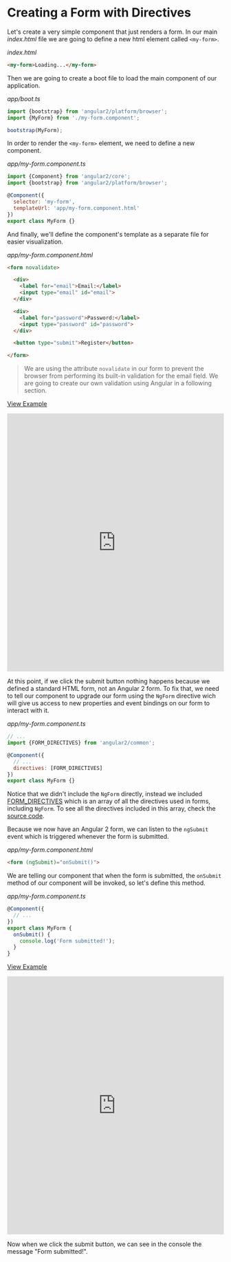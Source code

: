 # Creating a Form with Directives

Let's create a very simple component that just renders a form. In our main _index.html_ file we are going to define a new html element called `<my-form>`.

_index.html_
```html
<my-form>Loading...</my-form>
```

Then we are going to create a boot file to load the main component of our application.

_app/boot.ts_
```javascript
import {bootstrap} from 'angular2/platform/browser';
import {MyForm} from './my-form.component';

bootstrap(MyForm);
```

In order to render the `<my-form>` element, we need to define a new component.

_app/my-form.component.ts_
```javascript
import {Component} from 'angular2/core';
import {bootstrap} from 'angular2/platform/browser';

@Component({
  selector: 'my-form',
  templateUrl: 'app/my-form.component.html'
})
export class MyForm {}
```

And finally, we'll define the component's template as a separate file for easier visualization.

_app/my-form.component.html_
```html
<form novalidate>

  <div>
    <label for="email">Email:</label>
    <input type="email" id="email">
  </div>

  <div>
    <label for="password">Password:</label>
    <input type="password" id="password">
  </div>

  <button type="submit">Register</button>

</form>
```

> We are using the attribute `novalidate` in our form to prevent the browser from performing its built-in validation for the email field. We are going to create our own validation using Angular in a following section.

[View Example](https://plnkr.co/edit/DzBxhlzGLb3fg3rtPGnx?p=preview)

<iframe style="width: 100%; height: 600px" src="https://embed.plnkr.co/DzBxhlzGLb3fg3rtPGnx" frameborder="0" allowfullscren="allowfullscren"></iframe>


At this point, if we click the submit button nothing happens because we defined a standard HTML form, not an Angular 2 form. To fix that, we need to tell our component to upgrade our form using the `NgForm` directive wich will give us access to new properties and event bindings on our form to interact with it.

_app/my-form.component.ts_
```javascript
// ...
import {FORM_DIRECTIVES} from 'angular2/common';

@Component({
  // ...
  directives: [FORM_DIRECTIVES]
})
export class MyForm {}
```

Notice that we didn't include the `NgForm` directly, instead we included [FORM_DIRECTIVES](https://angular.io/docs/ts/latest/api/common/FORM_DIRECTIVES-let.html) which is an array of all the directives used in forms, including `NgForm`. To see all the directives included in this array, check the [source code](https://github.com/angular/angular/blob/2.0.0-beta.0/modules/angular2/src/common/forms/directives.ts#L52-L71).

Because we now have an Angular 2 form, we can listen to the `ngSubmit` event which is triggered whenever the form is submitted.

_app/my-form.component.html_
```html
<form (ngSubmit)="onSubmit()">
```

We are telling our component that when the form is submitted, the `onSubmit` method of our component will be invoked, so let's define this method.

_app/my-form.component.ts_
```javascript
@Component({
  // ...
})
export class MyForm {
  onSubmit() {
    console.log('Form submitted!');
  }
}
```

[View Example](https://plnkr.co/edit/ezQ0bfUkswxQReb9gmVa?p=preview)

<iframe style="width: 100%; height: 600px" src="https://embed.plnkr.co/ezQ0bfUkswxQReb9gmVa" frameborder="0" allowfullscren="allowfullscren"></iframe>

Now when we click the submit button, we can see in the console the message "Form submitted!".

